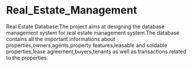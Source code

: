 # Real_Estate_Management
Real Estate Database:The project aims at designing the database management system for real estate management system.The database contains all the important informations about properties,owners,agents,property features,leasable and soldable properties,lease agreement,buyers,tenants as well as transactions related to the properties.
